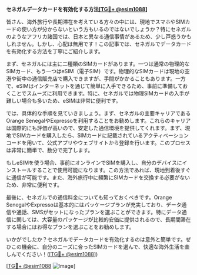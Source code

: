 **セネガルデータカードを有効化する方法[[TG💪+ @esim1088](https://t.me/s/esim1088)]**

皆さん、海外旅行や長期滞在を考えている方々の中には、現地でスマホやSIMカードの使い方が分からないという方もいるのではないでしょうか？特にセネガルのようなアフリカ諸国では、日本と異なる通信事情があるため、少し戸惑うかもしれません。しかし、心配は無用です！この記事では、セネガルでデータカードを有効化する方法を丁寧にご紹介します。

まず、セネガルには主に二種類のSIMカードがあります。一つは通常の物理的なSIMカード、もう一つはeSIM（電子SIM）です。物理的なSIMカードは現地の空港や街中の通信販売店で購入できますが、手間がかかることもあります。一方で、eSIMはインターネットを通じて簡単に入手できるため、事前に準備しておくことでスムーズに利用できます。特に、セネガルでは物理SIMカードの入手が難しい場合も多いため、eSIMは非常に便利です。

では、具体的な手順を見ていきましょう。まず、セネガルの主要キャリアであるOrange SenegalやExpressoを利用することをお勧めします。これらのキャリアは国際的にも評価が高いので、安定した通信環境を提供してくれます。まず、現地でSIMカードを購入したら、SIMカードに記載されているアクティベーションコードを用いて、公式アプリやウェブサイトから登録を行います。このプロセスは非常に簡単で、数分で完了します。

もしeSIMを使う場合、事前にオンラインでSIMを購入し、自分のデバイスにインストールすることで使用可能になります。この方法であれば、現地到着後すぐに通信が可能です。また、海外旅行中に頻繁にSIMカードを交換する必要がないため、非常に便利です。

最後に、セネガルでの通信料金についても知っておくべきです。Orange SenegalやExpressoは基本的にはパッケージプランが充実しており、データ通信や通話、SMSがセットになったプランを選ぶことができます。特にデータ通信に関しては、大容量のパッケージが比較的安価に提供されるので、長期間滞在する場合にはお得なプランを選ぶことをお勧めします。

いかがでしたか？セネガルでデータカードを有効化するのは意外と簡単です。ぜひこの機会に、自分のニーズに合ったSIMカードを選んで、快適な海外生活を楽しんでください！([[TG💪+ @esim1088](https://t.me/s/esim1088)])

[[TG💪+ @esim1088](https://t.me/s/esim1088) ![Image](https://i.postimg.cc/Y0z9fWf4/image.png)]